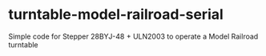 # turntable-model-railroad-serial
Simple code for Stepper 28BYJ-48 + ULN2003 to operate a Model Railroad turntable
